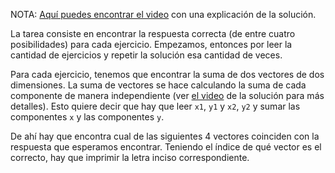NOTA: [Aquí puedes encontrar el video](https://youtu.be/BxkldR1LHDU) con una explicación de la solución.

La tarea consiste en encontrar la respuesta correcta (de entre cuatro posibilidades) para cada ejercicio. Empezamos, entonces por leer la cantidad de ejercicios y repetir la solución esa cantidad de veces.

Para cada ejercicio, tenemos que encontrar la suma de dos vectores de dos dimensiones. La suma de vectores se hace calculando la suma de cada componente de manera independiente (ver [el video](https://youtu.be/BxkldR1LHDU) de la solución para más detalles). Esto quiere decir que hay que leer `x1`, `y1` y `x2`, `y2` y sumar las componentes `x` y las componentes `y`.

De ahí hay que encontra cual de las siguientes 4 vectores coinciden con la respuesta que esperamos encontrar. Teniendo el índice de qué vector es el correcto, hay que imprimir la letra inciso correspondiente.
